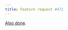```yaml
---
title: Feature request #471
---
```


[Also done](http://www.wincent.com/a/support/bugs/show_bug.cgi?id=471).
